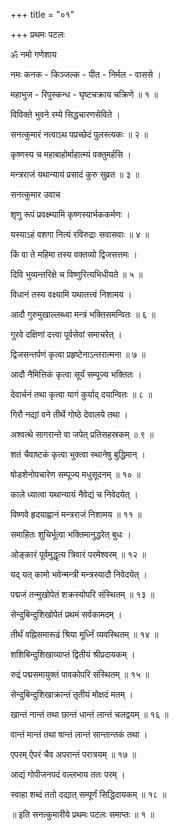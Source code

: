 +++
title = "०१"

+++
प्रथमः पटलः  
  
ॐ नमो गणेशाय  
  
नमः कनक - किञ्जल्क - पीत - निर्मल - वाससे ।  
  
महाभुज - रिपुस्कन्ध - घृष्टचक्राय चक्रिणे ॥ १ ॥  
  
विविक्ते भुवने रम्ये सिद्धचारणसेविते ।  
  
सनत्कुमारं नत्वाऽथ पप्रच्छेदं पुलस्त्यकः ॥ २ ॥  
  
कृष्णस्य च महाबाहोर्माहात्म्यं वक्तुमर्हसि ।  
  
मन्त्रराजं यथान्यायं प्रसादं कुरु सुव्रत ॥ ३ ॥  
  
  
सनत्कुमार उवाच  
  
  
शृणु रूपं प्रवक्ष्म्यामि कृष्णस्यार्भककर्मणः ।  
  
यस्याऽहं वशगा नित्यं रविरुद्राः सवासवाः ॥ ४ ॥  
  
किं वा ते महिमा तस्य वक्तव्यो द्विजसत्तमः ।  
  
दिवि भुव्यन्तरिक्षे च विष्णुरित्यभिधीयते ॥ ५ ॥  
  
विधानं तस्य वक्ष्यामि यथातत्त्वं निशामय ।  
  
आदौ गुरुमुखाल्लब्ध्वा मन्त्रं भक्तिसमन्वितः ॥ ६ ॥  
  
गुरवे दक्षिणां दत्त्वा पूर्वसेवां समाचरेत् ।  
  
द्विजसन्तर्पणं कृत्वा प्रहृष्टेनाऽन्तरात्मना ॥ ७ ॥  
  
आदौ नैमित्तिकं कृत्वा सूर्यं सम्पूज्य भक्तितः ।  
  
देवार्चनं तथा कृत्वा यागं कुर्याद् दयान्वितः ॥ ८ ॥  
  
गिरौ नद्यां वने तीर्थे गोष्ठे देवालये तथा ।  
  
अश्वत्थे सागरान्ते वा जपेत् प्रतिसहस्रकम् ॥ ९ ॥  
  
शतं चैवाष्टकं कृत्वा भुक्त्वा स्थानेषु बुद्धिमान् ।  
  
षोडशेनोपचारेण सम्पूज्य मधुसूदनम् ॥ १० ॥  
  
काले ध्यात्वा यथान्यायं नैवेद्यं च निवेदयेत् ।  
  
विष्णवे हृदयाह्वानं मन्त्रराजं निशामय ॥ ११ ॥  
  
समाहितः शुचिर्भूत्वा भक्तिमानुद्धरेत् बुधः ।  
  
ओङ्कारं पूर्वमुद्धृत्य त्रिवारं परमेश्वरम् ॥ १२ ॥  
  
यद् यत् कामो भवेन्मन्त्री मन्त्रस्यादौ निवेदयेत् ।  
  
पद्मजं तन्मुखोपेतं शक्रस्योपरि संस्थितम् ॥ १३ ॥  
  
सेन्दुबिन्दुशिखोपेतं प्रथमं सर्वकामदम् ।  
  
तीर्थं वह्निसमारूढं श्रिया मूर्ध्निं व्यवस्थितम् ॥ १४ ॥  
  
शशिबिन्दुशिखाव्याप्तं द्वितीयं श्रीप्रदायकम् ।  
  
रुद्रं पद्मसमायुक्तं पावकोपरि संस्थितम् ॥ १५ ॥  
  
सेन्दुबिन्दुशिखाक्रान्तं तृतीयं मोक्षदं मतम् ।  
  
खान्तं नान्तं तथा छान्तं धान्तं लान्तं चलद्वयम् ॥ १६ ॥  
  
वान्तं मान्तं तथा षान्तं लान्तं सान्तान्तकं तथा ।  
  
एपरम् ऐपरं चैव अपरान्तं परात्रयम् ॥ १७ ॥  
  
आद्यं गोपीजनपदं वल्लभाय ततः परम् ।  
  
स्वाहा शब्दं ततो दद्यात् सम्पूर्णं सिद्धिदायकम् ॥ १८ ॥  
  
॥ इति सनत्कुमारीये प्रथमः पटलः समाप्तः ॥ १ ॥  
  